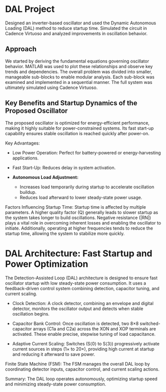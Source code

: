 # DAL Project
Designed an inverter-based oscillator and used the Dynamic Autonomous Loading (DAL) method to reduce startup time. Simulated the circuit in Cadence Virtuoso and analyzed improvements in oscillation behavior.
## Approach
We started by deriving the fundamental equations governing oscillator behavior.
MATLAB was used to plot these relationships and observe key trends and dependencies.
The overall problem was divided into smaller, manageable sub-blocks to enable modular analysis.
Each sub-block was examined and implemented in a sequential manner.
The full system was ultimately simulated using Cadence Virtuoso.
## Key Benefits and Startup Dynamics of the Proposed Oscillator
The proposed oscillator is optimized for energy-efficient performance, making it highly suitable for power-constrained systems. Its fast start-up capability ensures stable oscillation is reached quickly after power-on.

Key Advantages:

- Low Power Operation: Perfect for battery-powered or energy-harvesting applications.

- Fast Start-Up: Reduces delay in system activation.

- **Autonomous Load Adjustment:**
  - Increases load temporarily during startup to accelerate oscillation buildup.
  - Reduces load afterward to lower steady-state power usage.

Factors Influencing Startup Time:
Startup time is affected by multiple parameters. A higher quality factor (Q) generally leads to slower startup as the system takes longer to build oscillations. Negative resistance (|RN|) plays a vital role in overcoming inherent losses and enabling the oscillator to initiate. Additionally, operating at higher frequencies tends to reduce the startup time, allowing the system to stabilize more quickly.
# DAL Architecture: Fast Startup and Power Optimization
The Detection-Assisted Loop (DAL) architecture is designed to ensure fast oscillator startup with low steady-state power consumption. It uses a feedback-driven control system combining detection, capacitor tuning, and current scaling.

- Clock Detection:
A clock detector, combining an envelope and digital detector, monitors the oscillator output and detects when stable oscillation begins.

* Capacitor Bank Control:
Once oscillation is detected, two 8×8 switched-capacitor arrays (C1a and C2a) across the XON and XOP terminals are activated. These enable precise, stepwise tuning of load capacitance.

* Adaptive Current Scaling:
Switches (S⟨0⟩ to S⟨3⟩) progressively activate current sources in steps (1× to 20×), providing high current at startup and reducing it afterward to save power.

Finite State Machine (FSM):
The FSM manages the overall DAL loop by coordinating detector inputs, capacitor control, and current scaling actions.

Summary:
The DAL loop operates autonomously, optimizing startup speed and minimizing steady-state power consumption.
